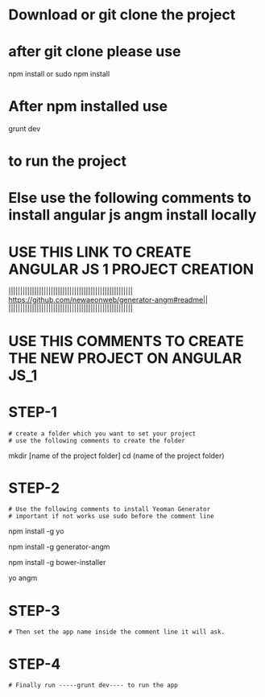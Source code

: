 # Download or git clone the project 
# after git clone please use
npm install
or
sudo npm install
# After npm installed use 
grunt dev
# to run the project


# Else use the following comments to install angular js angm install locally
# USE THIS LINK TO CREATE ANGULAR JS 1 PROJECT CREATION
|||||||||||||||||||||||||||||||||||||||||||||||||||||
https://github.com/newaeonweb/generator-angm#readme||
|||||||||||||||||||||||||||||||||||||||||||||||||||||


# USE THIS COMMENTS TO CREATE THE NEW PROJECT ON ANGULAR JS_1
 # STEP-1
	# create a folder which you want to set your project
	# use the following comments to create the folder
mkdir [name of the project folder]
cd (name of the project folder)
   # STEP-2
	# Use the following comments to install Yeoman Generator
    # important if not works use sudo before the comment line 
npm install -g yo

npm install -g generator-angm

npm install -g bower-installer

yo angm

# STEP-3
	# Then set the app name inside the comment line it will ask.
	
# STEP-4
	# Finally run -----grunt dev---- to run the app


